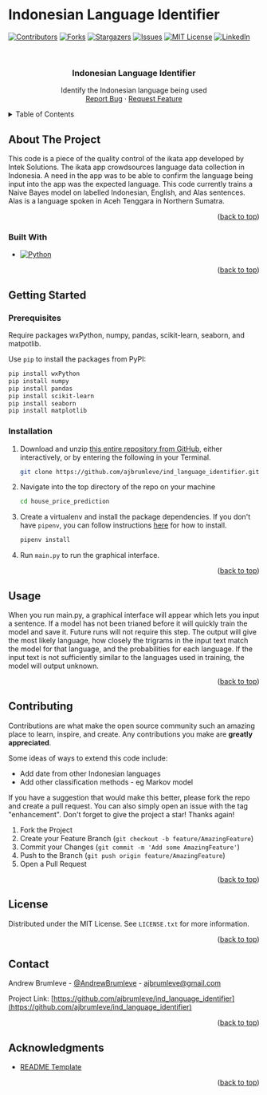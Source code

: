 # Indonesian Language Identifier
<!-- Improved compatibility of back to top link: See: https://github.com/othneildrew/Best-README-Template/pull/73 -->
<a name="readme-top"></a>
<!--
*** Thanks for checking out the Best-README-Template. If you have a suggestion
*** that would make this better, please fork the repo and create a pull request
*** or simply open an issue with the tag "enhancement".
*** Don't forget to give the project a star!
*** Thanks again! Now go create something AMAZING! :D
-->



<!-- PROJECT SHIELDS -->
<!--
*** I'm using markdown "reference style" links for readability.
*** Reference links are enclosed in brackets [ ] instead of parentheses ( ).
*** See the bottom of this document for the declaration of the reference variables
*** for contributors-url, forks-url, etc. This is an optional, concise syntax you may use.
*** https://www.markdownguide.org/basic-syntax/#reference-style-links
-->
[![Contributors][contributors-shield]][contributors-url]
[![Forks][forks-shield]][forks-url]
[![Stargazers][stars-shield]][stars-url]
[![Issues][issues-shield]][issues-url]
[![MIT License][license-shield]][license-url]
[![LinkedIn][linkedin-shield]][linkedin-url]



<!-- PROJECT LOGO -->
<br />
<div align="center">

  <h3 align="center">Indonesian Language Identifier</h3>

  <p align="center">
    Identify the Indonesian language being used
    <br />
    <a href="https://github.com/ajbrumleve/ind_language_identifier/issues">Report Bug</a>
    ·
    <a href="https://github.com/ajbrumleve/ind_language_identifier/issues">Request Feature</a>
  </p>
</div>



<!-- TABLE OF CONTENTS -->
<details>
  <summary>Table of Contents</summary>
  <ol>
    <li>
      <a href="#about-the-project">About The Project</a>
      <ul>
        <li><a href="#built-with">Built With</a></li>
      </ul>
    </li>
    <li>
      <a href="#getting-started">Getting Started</a>
      <ul>
        <li><a href="#prerequisites">Prerequisites</a></li>
        <li><a href="#installation">Installation</a></li>
      </ul>
    </li>
    <li><a href="#usage">Usage</a></li>
    <li><a href="#contributing">Contributing</a></li>
    <li><a href="#license">License</a></li>
    <li><a href="#contact">Contact</a></li>
    <li><a href="#acknowledgments">Acknowledgments</a></li>
  </ol>
</details>



<!-- ABOUT THE PROJECT -->
## About The Project

This code is a piece of the quality control of the ikata app developed by Intek Solutions. The ikata app crowdsources language data collection in Indonesia. A need in the app was to be able to confirm the language being input into the app was the expected language. This code currently trains a Naive Bayes model on labelled Indonesian, English, and Alas sentences. Alas is a language spoken in Aceh Tenggara in Northern Sumatra. 


<p align="right">(<a href="#readme-top">back to top</a>)</p>



### Built With



* [![Python][Python]][Python-url]


<p align="right">(<a href="#readme-top">back to top</a>)</p>



<!-- GETTING STARTED -->
## Getting Started



### Prerequisites

Require packages wxPython, numpy, pandas, scikit-learn, seaborn, and matpotlib.

Use `pip` to install the packages from PyPI:

```bash
pip install wxPython
pip install numpy
pip install pandas
pip install scikit-learn
pip install seaborn
pip install matplotlib
```

### Installation

1. Download and unzip [this entire repository from GitHub](https://github.com/ajbrumleve/ind_language_identifier), either interactively, or by entering the following in your Terminal.
    ```bash
    git clone https://github.com/ajbrumleve/ind_language_identifier.git
    ```
2. Navigate into the top directory of the repo on your machine
    ```bash
    cd house_price_prediction
    ```
3. Create a virtualenv and install the package dependencies. If you don't have `pipenv`, you can follow instructions [here](https://pipenv.pypa.io/en/latest/install/) for how to install.
    ```bash
    pipenv install
    ```
4. Run `main.py` to run the graphical interface. 


<p align="right">(<a href="#readme-top">back to top</a>)</p>



<!-- USAGE EXAMPLES -->
## Usage

When you run main.py, a graphical interface will appear which lets you input a sentence. If a model has not been trianed before it will quickly train the model and save it. Future runs will not require this step. The output will give the most likely language, how closely the trigrams in the input text match the model for that language, and the probabilities for each language. If the input text is not sufficiently similar to the languages used in training, the model will output unknown. 

<p align="right">(<a href="#readme-top">back to top</a>)</p>




<!-- CONTRIBUTING -->
## Contributing

Contributions are what make the open source community such an amazing place to learn, inspire, and create. Any contributions you make are **greatly appreciated**.

Some ideas of ways to extend this code include:
 - Add date from other Indonesian languages
 - Add other classification methods - eg Markov model

If you have a suggestion that would make this better, please fork the repo and create a pull request. You can also simply open an issue with the tag "enhancement".
Don't forget to give the project a star! Thanks again!

1. Fork the Project
2. Create your Feature Branch (`git checkout -b feature/AmazingFeature`)
3. Commit your Changes (`git commit -m 'Add some AmazingFeature'`)
4. Push to the Branch (`git push origin feature/AmazingFeature`)
5. Open a Pull Request

<p align="right">(<a href="#readme-top">back to top</a>)</p>



<!-- LICENSE -->
## License

Distributed under the MIT License. See `LICENSE.txt` for more information.

<p align="right">(<a href="#readme-top">back to top</a>)</p>



<!-- CONTACT -->
## Contact

Andrew Brumleve - [@AndrewBrumleve](https://twitter.com/AndrewBrumleve) - ajbrumleve@gmail.com

Project Link: [https://github.com/ajbrumleve/ind_language_identifier](https://github.com/ajbrumleve/ind_language_identifier)

<p align="right">(<a href="#readme-top">back to top</a>)</p>



<!-- ACKNOWLEDGMENTS -->
## Acknowledgments

* [README Template](https://github.com/othneildrew/Best-README-Template)

<p align="right">(<a href="#readme-top">back to top</a>)</p>



<!-- MARKDOWN LINKS & IMAGES -->
<!-- https://www.markdownguide.org/basic-syntax/#reference-style-links -->
[contributors-shield]: https://img.shields.io/github/contributors/ajbrumleve/ind_language_identifier.svg?style=for-the-badge
[contributors-url]: https://github.com/ajbrumleve/ind_language_identifier/graphs/contributors
[forks-shield]: https://img.shields.io/github/forks/ajbrumleve/ind_language_identifier.svg?style=for-the-badge
[forks-url]: https://github.com/ajbrumleve/ind_language_identifier/network/members
[stars-shield]: https://img.shields.io/github/stars/ajbrumleve/ind_language_identifier.svg?style=for-the-badge
[stars-url]: https://github.com/ajbrumleve/ind_language_identifier/stargazers
[issues-shield]: https://img.shields.io/github/issues/ajbrumleve/ind_language_identifier.svg?style=for-the-badge
[issues-url]: https://github.com/ajbrumleve/ind_language_identifier/issues
[license-shield]: https://img.shields.io/github/license/ajbrumleve/ind_language_identifier.svg?style=for-the-badge
[license-url]: https://github.com/ajbrumleve/ind_language_identifier/blob/main/LICENSE
[linkedin-shield]: https://img.shields.io/badge/-LinkedIn-black.svg?style=for-the-badge&logo=linkedin&colorB=555
[linkedin-url]: (https://www.linkedin.com/in/andrew-brumleve-574239227/)
[product-screenshot]: images/screenshot.png
[Python]:  	https://img.shields.io/badge/Python-14354C?style=for-the-badge&logo=python&logoColor=white
[Python-url]: https://python.org/

